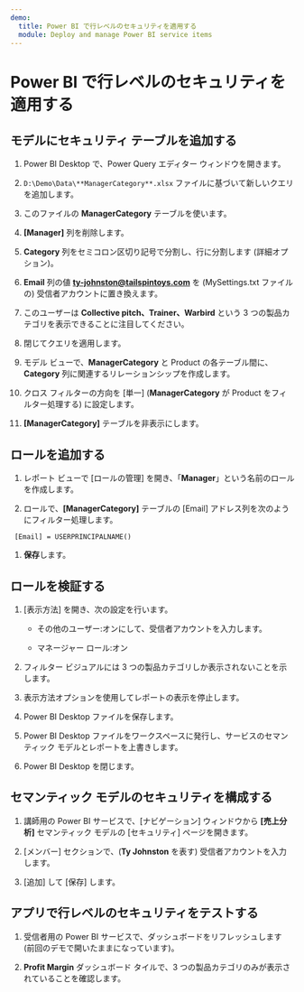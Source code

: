 ```yaml
---
demo:
  title: Power BI で行レベルのセキュリティを適用する
  module: Deploy and manage Power BI service items
---
```


# Power BI で行レベルのセキュリティを適用する

## モデルにセキュリティ テーブルを追加する

1. Power BI Desktop で、Power Query エディター ウィンドウを開きます。

1. `D:\Demo\Data\**ManagerCategory**.xlsx` ファイルに基づいて新しいクエリを追加します。

1. このファイルの **ManagerCategory** テーブルを使います。

1. **[Manager]** 列を削除します。

1. **Category** 列をセミコロン区切り記号で分割し、行に分割します (詳細オプション)。

1. **Email** 列の値 **<ty-johnston@tailspintoys.com>** を (MySettings.txt ファイルの) 受信者アカウントに置き換えます。

1. このユーザーは **Collective pitch、Trainer、Warbird** という 3 つの製品カテゴリを表示できることに注目してください。

1. 閉じてクエリを適用します。

1. モデル ビューで、**ManagerCategory** と Product の各テーブル間に、**Category** 列に関連するリレーションシップを作成します。

1. クロス フィルターの方向を [単一] (**ManagerCategory** が Product をフィルター処理する) に設定します。

1. **[ManagerCategory]** テーブルを非表示にします。

## ロールを追加する

1. レポート ビューで [ロールの​​管理] を開き、「**Manager**」という名前のロールを作成します。

1. ロールで、**[ManagerCategory]** テーブルの [Email] アドレス列を次のようにフィルター処理します。

  ```dax
   [Email] = USERPRINCIPALNAME()
   ```

1. **保存**します。

## ロールを検証する

1. [表示方法] を開き、次の設定を行います。

    - その他のユーザー:オンにして、受信者アカウントを入力します。

    - マネージャー ロール:オン

1. フィルター ビジュアルには 3 つの製品カテゴリしか表示されないことを示します。

1. 表示方法オプションを使用してレポートの表示を停止します。

1. Power BI Desktop ファイルを保存します。

1. Power BI Desktop ファイルをワークスペースに発行し、サービスのセマンティック モデルとレポートを上書きします。

1. Power BI Desktop を閉じます。

## セマンティック モデルのセキュリティを構成する

1. 講師用の Power BI サービスで、[ナビゲーション] ウィンドウから **[売上分析]** セマンティック モデルの [セキュリティ] ページを開きます。

1. [メンバー] セクションで、(**Ty Johnston** を表す) 受信者アカウントを入力します。

1. [追加] して [保存] します。

## アプリで行レベルのセキュリティをテストする

1. 受信者用の Power BI サービスで、ダッシュボードをリフレッシュします (前回のデモで開いたままになっています)。

1. **Profit Margin** ダッシュボード タイルで、3 つの製品カテゴリのみが表示されていることを確認します。
